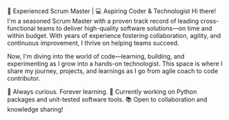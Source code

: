 💼 Experienced Scrum Master | 💻 Aspiring Coder & Technologist
Hi there! I'm a seasoned Scrum Master with a proven track record of leading cross-functional teams to deliver high-quality software solutions—on time and within budget. With years of experience fostering collaboration, agility, and continuous improvement, I thrive on helping teams succeed.

Now, I'm diving into the world of code—learning, building, and experimenting as I grow into a hands-on technologist. This space is where I share my journey, projects, and learnings as I go from agile coach to code contributor.

🚀 Always curious. Forever learning.
🔧 Currently working on Python packages and unit-tested software tools.
📚 Open to collaboration and knowledge sharing!
